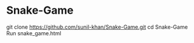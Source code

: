 # Snake-Game
git clone https://github.com/sunil-khan/Snake-Game.git
cd Snake-Game
Run snake_game.html


